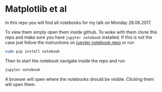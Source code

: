 # Matplotlib et al

In this repo you will find all notebooks for my talk on Monday 26.06.2017.

To view them simply open them inside github.
To woke with them clone this repo and make sure you have `jupyter notebook`
installed. 
If this is not the case just follow the instructions
on [jupyter notebook repo](https://github.com/jupyter/notebook) or run
```bash
sudo pip install notebook
```

Then to start the notebook navigate inside the repo and run
```bash
jupyter notebook
```
A browser will open where the notebooks should be visible. Clicking them will
open them.

